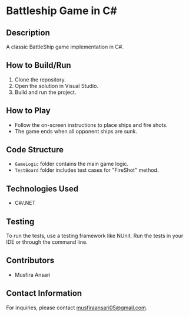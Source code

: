 # Battleship Game in C#


## Description
A classic BattleShip game implementation in C#.

## How to Build/Run
1. Clone the repository.
2. Open the solution in Visual Studio.
3. Build and run the project.

## How to Play
- Follow the on-screen instructions to place ships and fire shots.
- The game ends when all opponent ships are sunk.

## Code Structure
- `GameLogic` folder contains the main game logic.
- `TestBoard` folder includes test cases for "FireShot" method.

## Technologies Used
- C#/.NET

## Testing
To run the tests, use a testing framework like NUnit. Run the tests in your IDE or through the command line.

## Contributors
- Musfira Ansari

## Contact Information
For inquiries, please contact musfiraansari05@gmail.com.

